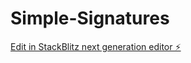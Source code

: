 # Simple-Signatures

[Edit in StackBlitz next generation editor ⚡️](https://stackblitz.com/~/github.com/Corey-T1000/Simple-Signatures)